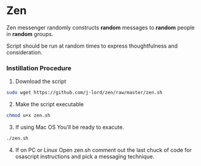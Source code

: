 # Zen
Zen messenger randomly constructs **random** messages to **random** people in **random** groups. 

Script should be run at random times to express thoughtfulness and consideration. 

### Instillation Procedure 

1. Download the script
```bash 
sudo wget https://github.com/j-lord/zen/raw/master/zen.sh
````
2. Make the script executable
```bash 
chmod u+x zen.sh
```
3. If using Mac OS
You'll be ready to exacute.
```bash 
./zen.sh
```

4. If on PC or Linux
Open zen.sh comment out the last chuck of code for osascript instructions and pick a messaging technique. 
